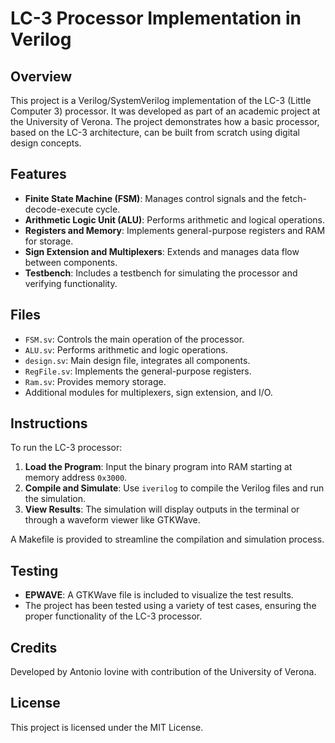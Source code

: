 
# LC-3 Processor Implementation in Verilog

## Overview

This project is a Verilog/SystemVerilog implementation of the LC-3 (Little Computer 3) processor. It was developed as part of an academic project at the University of Verona. The project demonstrates how a basic processor, based on the LC-3 architecture, can be built from scratch using digital design concepts.

## Features

- **Finite State Machine (FSM)**: Manages control signals and the fetch-decode-execute cycle.
- **Arithmetic Logic Unit (ALU)**: Performs arithmetic and logical operations.
- **Registers and Memory**: Implements general-purpose registers and RAM for storage.
- **Sign Extension and Multiplexers**: Extends and manages data flow between components.
- **Testbench**: Includes a testbench for simulating the processor and verifying functionality.

## Files

- `FSM.sv`: Controls the main operation of the processor.
- `ALU.sv`: Performs arithmetic and logic operations.
- `design.sv`: Main design file, integrates all components.
- `RegFile.sv`: Implements the general-purpose registers.
- `Ram.sv`: Provides memory storage.
- Additional modules for multiplexers, sign extension, and I/O.

## Instructions

To run the LC-3 processor:

1. **Load the Program**: Input the binary program into RAM starting at memory address `0x3000`.
2. **Compile and Simulate**: Use `iverilog` to compile the Verilog files and run the simulation.
3. **View Results**: The simulation will display outputs in the terminal or through a waveform viewer like GTKWave.

A Makefile is provided to streamline the compilation and simulation process.

## Testing

- **EPWAVE**: A GTKWave file is included to visualize the test results.
- The project has been tested using a variety of test cases, ensuring the proper functionality of the LC-3 processor.

## Credits

Developed by Antonio Iovine with contribution of the University of Verona.

## License

This project is licensed under the MIT License.
